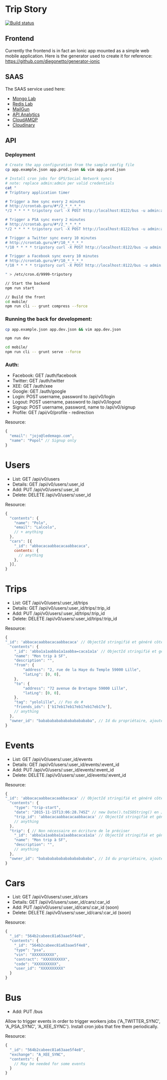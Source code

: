 # Trip Story

[![Build status](https://secure.travis-ci.org/nfroidure/TripStory.png)](https://travis-ci.org/nfroidure/TripStory)

## Frontend

Currently the frontend is in fact an Ionic app mounted as a simple web mobile
 application. Here is the generator used to create it for reference:
https://github.com/diegonetto/generator-ionic

## SAAS

The SAAS service used here:
- [Mongo Lab](https://mlab.com)
- [Redis Lab](http://app.redislabs.com)
- [MailGun](http://mailgun.com)
- [API Analytics](https://api-analytics.jbpionnier.fr)
- [CloudAMQP](http://api.cloudamqp.com)
- [Cloudinary](https://cloudinary.com)

## API

### Deployment
```sh
# Create the app configuration from the sample config file
cp app.example.json app.prod.json && vim app.prod.json

# Install cron jobs for GPS/Social Network syncs
# note: replace admin:admin per valid credentials
cat "
# TripStory application timer

# Trigger a Xee sync every 2 minutes
# http://crontab.guru/#*/2_*_*_*_*
*/2 * * * * tripstory curl -X POST http://localhost:8122/bus -u admin:admin -d \"exchange=A_XEE_SYNC\"

# Trigger a PSA sync every 2 minutes
# http://crontab.guru/#*/2_*_*_*_*
*/2 * * * * tripstory curl -X POST http://localhost:8122/bus -u admin:admin -d \"exchange=A_PSA_SYNC\"

# Trigger a Twitter sync every 10 minutes
# http://crontab.guru/#*/10_*_*_*_*
*/10 * * * * tripstory curl -X POST http://localhost:8122/bus -u admin:admin -d \"exchange=A_TWITTER_SYNC\"

# Trigger a Facebook sync every 10 minutes
# http://crontab.guru/#*/10_*_*_*_*
*/10 * * * * tripstory curl -X POST http://localhost:8122/bus -u admin:admin -d \"exchange=A_FACEBOOK_SYNC\"

" > /etc/cron.d/9999-tripstory

// Start the backend
npm run start

// Build the front
cd mobile/
npm run cli -- grunt compress --force
```

### Running the back for development:

```sh
cp app.example.json app.dev.json && vim app.dev.json

npm run dev

cd mobile/
npm run cli -- grunt serve --force
```

### Auth:
- Facebook: GET /auth/facebook
- Twitter: GET /auth/twitter
- XEE: GET /auth/xee
- Google: GET /auth/google
- Login: POST username, password to /api/v0/login
- Logout: POST username, password to /api/v0/logout
- Signup: POST username, password, name to /api/v0/signup
- Profile: GET /api/v0/profile - redirection


Resource:
```js
{
  "email": "jojo@ledemago.com",
  "name": "Popol" // Signup only
}
```

# Users
- List: GET /api/v0/users
- Details: GET /api/v0/users/:user_id
- Add: PUT /api/v0/users/:user_id
- Delete: DELETE /api/v0/users/:user_id

Resource:
```js
{
  "contents": {
    "name": "Polo",
    "email": "Lalcolo",
    // + anything
  },
  "cars": [{
    "_id": "abbacacaabbacacaabbacaca",
    contents: {
      // anything
    },
  }],
}
```

# Trips
- List: GET /api/v0/users/:user_id/trips
- Details: GET /api/v0/users/:user_id/trips/:trip_id
- Add: PUT /api/v0/users/:user_id/trips/:trip_id
- Delete: DELETE /api/v0/users/:user_id/trips/:trip_id

Resource:
```js
{
"_id": 'abbacacaabbacacaabbacaca' // ObjectId stringifié et généré côté client
  "contents": {
    "_id": 'abba1a1aabba1a1aabba=caca1a1a' // ObjectId stringifié et généré côté client
    "name": "Mon trip à SF",
    "description": "",
    "from": {
        "address": "2, rue de la Haye du Temple 59000 Lille",
        "latLng": [0, 0],
    },
    "to": {
        "address": "72 avenue de Bretagne 59000 Lille",
        "latLng": [0, 0],
    },
    "tag": "yololille", // Pas de #
    "friends_ids": ['b17eb17eb17eb17eb17eb17e'],
    // anything
  },
  "owner_id": "babababababababababababa", // Id du propriétaire, ajouté par le serveur
}
```

# Events
- List: GET /api/v0/users/:user_id/events
- Details: GET /api/v0/users/:user_id/events/:event_id
- Add: PUT /api/v0/users/:user_id/events/:event_id
- Delete: DELETE /api/v0/users/:user_id/events/:event_id

Resource:
```js
{
"_id": 'abbacacaabbacacaabbacaca' // ObjectId stringifié et généré côté client
  "contents": {
    "type": "trip-start",
    "date": "2015-11-15T13:06:28.745Z" // new Date().toISOString() en JS
    "trip_id": 'abbacacaabbacacaabbacaca' // ObjectId stringifié et généré côté client
    // anything
  },
  "trip": { // Non nécessaire en écriture de le préciser
    "_id": 'abba1a1aabba1a1aabbacaca1a1a' // ObjectId stringifié et généré côté client
    "name": "Mon trip à SF",
    "description": "",
    // anything
  },
  "owner_id": "babababababababababababa", // Id du propriétaire, ajouté par le serveur
}
```

# Cars
- List: GET /api/v0/users/:user_id/cars
- Details: GET /api/v0/users/:user_id/cars/:car_id
- Add: PUT /api/v0/users/:user_id/cars/:car_id (soon)
- Delete: DELETE /api/v0/users/:user_id/cars/:car_id (soon)

Resource:
```js
{
  "_id": "564b2cabeec81a63aae5f4e8",
  "contents": {
    "_id": "564b2cabeec81a63aae5f4e8",
    "type": "psa",
    "vin": "XXXXXXXXXX",
    "contract": "XXXXXXXXXX",
    "code": "XXXXXXXXXX",
    "user_id": "XXXXXXXXXX"
  }
}
```

# Bus
- Add: PUT /bus

Allow to trigger events in order to trigger workers jobs ('A_TWITTER_SYNC',
 'A_PSA_SYNC', 'A_XEE_SYNC'). Install cron jobs that fire them periodically.

 Resource:
 ```js
 {
   "_id": "564b2cabeec81a63aae5f4e8",
   "exchange": "A_XEE_SYNC",
   "contents": {
     // May be needed for some events
   }
 }
 ```
